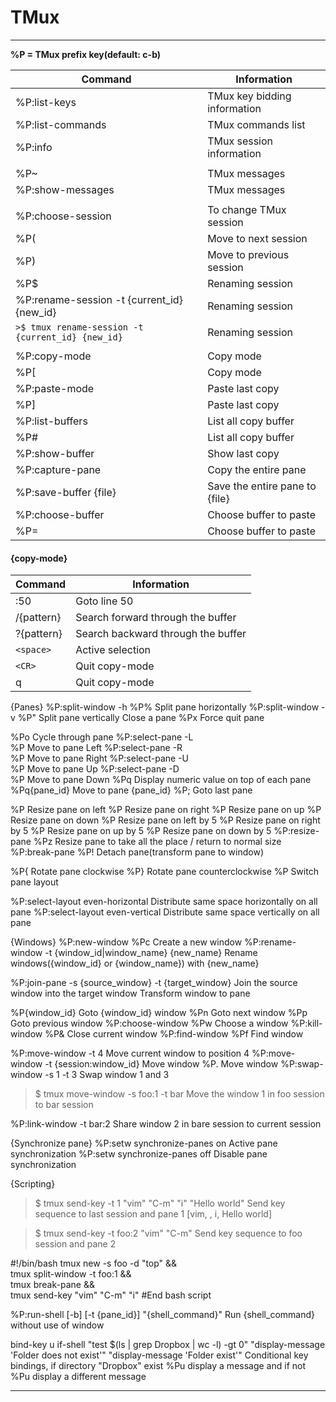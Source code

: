 TMux
====

--------------------------------------------------------------------------------
__%P = TMux prefix key(default: c-b)__

| Command                                           | Information                    |
| ------------------------------------------------- | ------------------------------ |
| %P:list-keys                                      | TMux key bidding information   |
| %P:list-commands                                  | TMux commands list             |
| %P:info                                           | TMux session information       |
|                                                   |                                |
| %P~                                               | TMux messages                  |
| %P:show-messages                                  | TMux messages                  |
|                                                   |                                |
| %P:choose-session                                 | To change TMux session         |
| %P(                                               | Move to next session           |
| %P)                                               | Move to previous session       |
| %P$                                               | Renaming session               |
| %P:rename-session -t {current_id} {new_id}        | Renaming session               |
| `>$ tmux rename-session -t {current_id} {new_id}` | Renaming session               |
|                                                   |                                |
| %P:copy-mode                                      | Copy mode                      |
| %P[                                               | Copy mode                      |
| %P:paste-mode                                     | Paste last copy                |
| %P]                                               | Paste last copy                |
| %P:list-buffers                                   | List all copy buffer           |
| %P#                                               | List all copy buffer           |
| %P:show-buffer                                    | Show last copy                 |
| %P:capture-pane                                   | Copy the entire pane           |
| %P:save-buffer {file}                             | Save the entire pane to {file} |
| %P:choose-buffer                                  | Choose buffer to paste         |
| %P=                                               | Choose buffer to paste         |


#### {copy-mode}

| Command                                           | Information                        |
| ------------------------------------------------- | ---------------------------------- |
| :50                                               | Goto line 50                       |
| /{pattern}                                        | Search forward through the buffer  |
| ?{pattern}                                        | Search backward through the buffer |
| `<space>`                                         | Active selection                   |
| `<CR>`                                            | Quit copy-mode                     |
| q                                                 | Quit copy-mode                     |

{Panes}
%P:split-window -h
%P%         Split pane horizontally
%P:split-window -v
%P"         Split pane vertically
<C-d>           Close a pane
%Px         Force quit pane

%Po         Cycle through pane
%P:select-pane -L   
%P<left>        Move to pane Left
%P:select-pane -R   
%P<right>       Move to pane Right
%P:select-pane -U   
%P<up>          Move to pane Up
%P:select-pane -D   
%P<down>        Move to pane Down
%Pq         Display numeric value on top of each pane
%Pq{pane_id}        Move to pane {pane_id}
%P;         Goto last pane

%P<C-left>      Resize pane on left
%P<C-right>     Resize pane on right
%P<C-up>        Resize pane on up
%P<C-down>      Resize pane on down
%P<M-left>      Resize pane on left by 5
%P<M-right>     Resize pane on right by 5
%P<M-up>        Resize pane on up by 5
%P<M-down>      Resize pane on down by 5
%P:resize-pane
%Pz         Resize pane to take all the place / return to normal size
%P:break-pane
%P!         Detach pane(transform pane to window)

%P{         Rotate pane clockwise
%P}         Rotate pane counterclockwise
%P<space>       Switch pane layout

%P:select-layout even-horizontal
            Distribute same space horizontally on all pane
%P:select-layout even-vertical
            Distribute same space vertically on all pane

{Windows}
%P:new-window
%Pc         Create a new window
%P:rename-window -t {window_id|window_name} {new_name}
            Rename windows({window_id} or {window_name}) with {new_name}

%P:join-pane -s {source_window} -t {target_window}
            Join the source window into the target window
            Transform window to pane

%P{window_id}       Goto {window_id} window
%Pn         Goto next window
%Pp         Goto previous window
%P:choose-window
%Pw         Choose a window
%P:kill-window
%P&         Close current window
%P:find-window
%Pf         Find window

%P:move-window -t 4 Move current window to position 4
%P:move-window -t {session:window_id}
            Move window
%P.         Move window
%P:swap-window -s 1 -t 3
            Swap window 1 and 3

>$ tmux move-window -s foo:1 -t bar
            Move the window 1 in foo session to bar session

%P:link-window -t bar:2
            Share window 2 in bare session to current session

{Synchronize pane}
%P:setw synchronize-panes on
            Active pane synchronization
%P:setw synchronize-panes off
            Disable pane synchronization

{Scripting}

>$ tmux send-key -t 1 "vim" "C-m" "i" "Hello world"
            Send key sequence to last session and pane 1 [vim, <Enter>, i, Hello world]

>$ tmux send-key -t foo:2 "vim" "C-m"
            Send key sequence to foo session and pane 2

#!/bin/bash
tmux new -s foo -d "top" && \
tmux split-window -t foo:1 && \
tmux break-pane && \
tmux send-key "vim" "C-m" "i"
#End bash script

%P:run-shell [-b] [-t {pane_id}] "{shell_command}"
            Run {shell_command} without use of window

bind-key u if-shell "test $(ls | grep Dropbox | wc -l) -gt 0" "display-message 'Folder does not exist'" "display-message 'Folder exist'"
            Conditional key bindings, if directory "Dropbox" exist %Pu display a message and if not %Pu display a different message

--------------------------------------------------------------------------------
